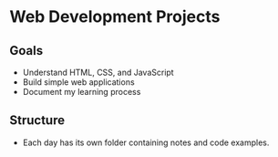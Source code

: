 # Web Development Projects
## Goals
- Understand HTML, CSS, and JavaScript
- Build simple web applications
- Document my learning process

## Structure
- Each day has its own folder containing notes and code examples.
